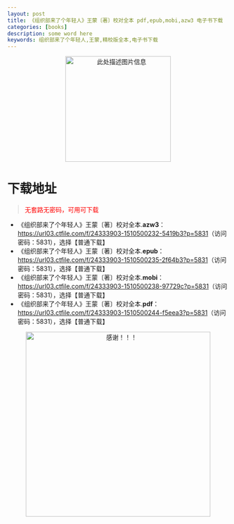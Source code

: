 ```yaml
---
layout: post
title: 《组织部来了个年轻人》王蒙〔著〕校对全本 pdf,epub,mobi,azw3 电子书下载
categories: [books]
description: some word here
keywords: 组织部来了个年轻人,王蒙,精校版全本,电子书下载
---
```


<div align="center"><img src="https://qweree.cn/wp-content/uploads/2025/06/zzbllgnqr.jpg" alt="此处描述图片信息" width="240px" height="auto"></div>

# 下载地址

> <p style="color:red" >无套路无密码，可用可下载</p>

- 《组织部来了个年轻人》王蒙〔著〕校对全本.**azw3**：<https://url03.ctfile.com/f/24333903-1510500232-5419b3?p=5831>（访问密码：5831），选择【普通下载】
- 《组织部来了个年轻人》王蒙〔著〕校对全本.**epub**：<https://url03.ctfile.com/f/24333903-1510500235-2f64b3?p=5831>（访问密码：5831），选择【普通下载】
- 《组织部来了个年轻人》王蒙〔著〕校对全本.**mobi**：<https://url03.ctfile.com/f/24333903-1510500238-97729c?p=5831>（访问密码：5831），选择【普通下载】
- 《组织部来了个年轻人》王蒙〔著〕校对全本.**pdf**：<https://url03.ctfile.com/f/24333903-1510500244-f5eea3?p=5831>（访问密码：5831），选择【普通下载】

<div align="center"><img src="https://pic.imgdb.cn/item/6707df6bd29ded1a8ce37031.gif" alt="感谢！！！" width="420px" height="auto"/></div>
